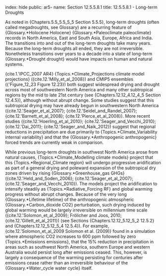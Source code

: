 index: hide
public: ar5-
name: Section 12.5.5.8.1
title: 12.5.5.8.1 - Long-term Droughts

As noted in {Chapters.5.5_5.5_5_5 Section 5.5.5}, long-term droughts (often called megadroughts, see Glossary) are a recurring feature of {Glossary.*Holocene Holocene} {Glossary.*Paleoclimate paleoclimate} records in North America, East and South Asia, Europe, Africa and India. The transitions into and out of the long-term droughts take many years. Because the long-term droughts all ended, they are not irreversible. Nonetheless transitions over years to a decade into a state of long-term {Glossary.*Drought drought} would have impacts on human and natural systems.

{cite.1.'IPCC_2007 AR4} {Topics.*Climate_Projections climate model projections} ({cite.12.'Milly_et_al_2008}) and CMIP5 ensembles ({'Figure_12_23 Figure 12.23}) both suggest widespread drying and drought across most of southwestern North America and many other subtropical regions by the mid to late 21st century (see {Chapters.12.12_4.12_4_5 Section 12.4.5}), although without abrupt change. Some studies suggest that this subtropical drying may have already begun in southwestern North America ({cite.12.'Seager_et_al_2007}; {cite.12.'Seidel_and_Randel_2007}; {cite.12.'Barnett_et_al_2008}; {cite.12.'Pierce_et_al_2008}). More recent studies ({cite.12.'Hoerling_et_al_2010}; {cite.12.'Seager_and_Vecchi_2010}; {cite.12.'Dai_2011}; {cite.12.'Seager_and_Naik_2012}) suggest that regional reductions in precipitation are due primarily to {Topics.*Climate_Variability internal variability} and that the {Glossary.*Anthropogenic anthropogenic} forced trends are currently weak in comparison.

While previous long-term droughts in southwest North America arose from natural causes, {Topics.*Climate_Modelling climate models} project that this {Topics.*Regional_Climate region} will undergo progressive aridification as part of a general drying and poleward expansion of the subtropical dry zones driven by rising {Glossary.*Greenhouse_gas GHGs} ({cite.12.'Held_and_Soden_2006}; {cite.12.'Seager_et_al_2007}; {cite.12.'Seager_and_Vecchi_2010}). The models project the aridification to intensify steadily as {Topics.*Radiative_Forcing RF} and global warming progress without abrupt changes. Because of the very long {Glossary.*Lifetime lifetime} of the anthropogenic atmospheric {Glossary.*Carbon_dioxide CO2} perturbation, such drying induced by global warming would be largely irreversible on millennium time scale ({cite.12.'Solomon_et_al_2009}; Frölicher and Joos, 2010; {cite.12.'Gillett_et_al_2011}) (see Sections {Chapters.12.12_5.12_5_2 12.5.2} and {Chapters.12.12_5.12_5_4 12.5.4}). For example, {cite.12.'Solomon_et_al_2009 Solomon et al. (2009)} found in a simulation where atmospheric CO2 increases to 600 ppm followed by zero {Topics.*Emissions emissions}, that the 15% reduction in precipitation in areas such as southwest North America, southern Europe and western Australia would persist long after emissions ceased. This, however, is largely a consequence of the warming persisting for centuries after emissions cease rather than an irreversible behaviour of the {Glossary.*Water_cycle water cycle} itself.
